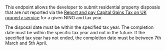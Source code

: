This endpoint allows the developer to submit residential property disposals that are not reported via the [Report and pay Capital Gains Tax on UK property service](https://www.tax.service.gov.uk/capital-gains-tax-uk-property/start/report-pay-capital-gains-tax-uk-property) for a given NINO and tax year.

The disposal date must be within the specified tax year. The completion date must be within the specific tax year and not in the future. If the specified tax year has not ended, the completion date must be between 7th March and 5th April.
